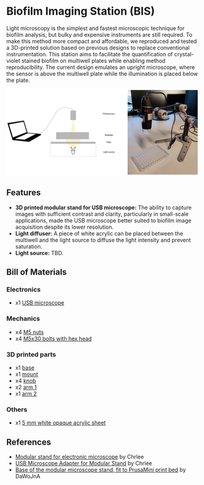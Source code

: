# Biofilm Imaging Station (BIS)

Light microscopy is the simplest and fastest microscopic technique for biofilm analysis, but bulky and expensive instruments are still required. To make this method more compact and affordable, we reproduced and tested a 3D-printed solution based on previous designs to replace conventional instrumentation. This station aims to facilitate the quantification of crystal-violet stained biofilm on multiwell plates while enabling method reproducibility. The current design emulates an upright microscope, where the sensor is above the multiwell plate while the illumination is placed below the plate.

![](images/BIS.png)

## Features
- **3D printed modular stand for USB microscope:** The ability to capture images with sufficient contrast and clarity, particularly in small-scale applications, made the USB microscope better suited to biofilm image acquisition despite its lower resolution.
- **Light diffuser:** A piece of white acrylic can be placed between the multiwell and the light source to diffuse the light intensity and prevent saturation.
- **Light source:** TBD.

## Bill of Materials
### Electronics
- x1 [USB microscope](https://www.amazon.com/Microscope-Bysameyee-40X-1000X-Magnification-Endoscope/dp/B07BF86SRP/ref=sr_1_32_sspa?sr=8-32-spons&sp_csd=d2lkZ2V0TmFtZT1zcF9idGY&psc=1)

### Mechanics
- x4 [M5 nuts](https://www.mcmaster.com/products/nuts/thread-size~m5/hex-nuts~/metric-medium-strength-steel-hex-nuts-class-8/)
- x4 [M5x30 bolts with hex head](https://www.fixingsmegastore.co.uk/m5x30-hex-head-set-screw-stainless-steel)

### 3D printed parts
- x1 [base](https://github.com/Biofilm-Project/BIS/blob/main/STL/baseMINI.stl)
- x1 [mount](https://github.com/Biofilm-Project/BIS/blob/main/STL/mount.stl)
- x4 [knob](https://github.com/Biofilm-Project/BIS/blob/main/STL/knob.stl)
- x2 [arm 1](https://github.com/Biofilm-Project/BIS/blob/main/STL/arm-1.stl)
- x1 [arm 2](https://github.com/Biofilm-Project/BIS/blob/main/STL/arm-2.stl)

### Others
- x1 [5 mm white opaque acrylic sheet](https://www.canalplastic.com/products/7508-white-opaque-acrylic-sheet?variant=32920759054)
  
## References
- [Modular stand for electronic microscope](https://www.printables.com/model/48589-modular-stand-for-electronic-microscope) by Chrlee
- [USB Microscope Adapter for Modular Stand](https://www.printables.com/model/48594-usb-microscope-adapter-for-modular-stand) by Chrlee
- [Base of the modular microscope stand, fit to PrusaMini print bed](https://www.printables.com/model/165808-base-of-the-modular-microscope-stand-fit-to-prusam) by DaWoJnA
